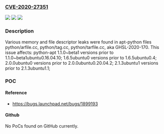 ### [CVE-2020-27351](https://cve.mitre.org/cgi-bin/cvename.cgi?name=CVE-2020-27351)
![](https://img.shields.io/static/v1?label=Product&message=python-apt&color=blue)
![](https://img.shields.io/static/v1?label=Version&message=1.1.0~beta1%3C%201.1.0~beta1ubuntu0.16.04.10%20&color=brighgreen)
![](https://img.shields.io/static/v1?label=Vulnerability&message=CWE-772%20Missing%20Release%20of%20Resource%20after%20Effective%20Lifetime&color=brighgreen)

### Description

Various memory and file descriptor leaks were found in apt-python files python/arfile.cc, python/tag.cc, python/tarfile.cc, aka GHSL-2020-170. This issue affects: python-apt 1.1.0~beta1 versions prior to 1.1.0~beta1ubuntu0.16.04.10; 1.6.5ubuntu0 versions prior to 1.6.5ubuntu0.4; 2.0.0ubuntu0 versions prior to 2.0.0ubuntu0.20.04.2; 2.1.3ubuntu1 versions prior to 2.1.3ubuntu1.1;

### POC

#### Reference
- https://bugs.launchpad.net/bugs/1899193

#### Github
No PoCs found on GitHub currently.

